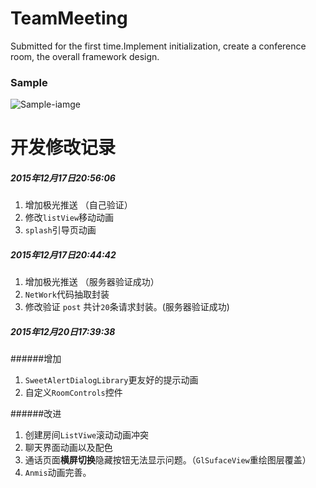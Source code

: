 # TeamMeeting
Submitted for the first time.Implement initialization, create a conference room, the overall framework design.
### Sample
![Sample-iamge](https://github.com/byDync/TeamMeeting/blob/master/images/image01.jpg)


# 开发修改记录
#####  2015年12月17日20:56:06
1. 增加极光推送 （自己验证）
2. 修改`listView`移动动画
3. `splash`引导页动画

##### 2015年12月17日20:44:42
1. 增加极光推送 （服务器验证成功）
2. `NetWork`代码抽取封装
3. 修改验证 `post` 共计`20`条请求封装。(服务器验证成功)

##### 2015年12月20日17:39:38

######增加
1. `SweetAlertDialogLibrary`更友好的提示动画
2. 自定义`RoomControls`控件

######改进
1. 创建房间`ListViwe`滚动动画冲突
2. 聊天界面动画以及配色
3. 通话页面**横屏切换**隐藏按钮无法显示问题。（`GlSufaceView`重绘图层覆盖）
4. `Anmis`动画完善。



